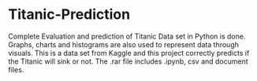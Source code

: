 # Titanic-Prediction
Complete Evaluation and prediction of Titanic Data set in Python is done. Graphs, charts and histograms are also used to represent data through visuals. This is a data set from Kaggle and this project correctly predicts if the Titanic will sink or not. The .rar file includes .ipynb, csv and document files.
